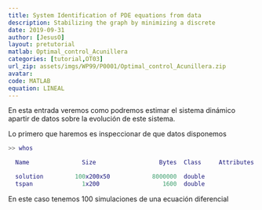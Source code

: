 ```yaml
---
title: System Identification of PDE equations from data
description: Stabilizing the graph by minimizing a discrete
date: 2019-09-31
author: [JesusO]
layout: pretutorial
matlab: Optimal_control_Acunillera
categories: [tutorial,OT03]
url_zip: assets/imgs/WP99/P0001/Optimal_control_Acunillera.zip
avatar: 
code: MATLAB
equation: LINEAL
---
```


En esta entrada veremos como podremos estimar  el sistema dinámico apartir de datos sobre la evolución de este sistema. 

Lo primero que haremos es inspeccionar de que datos disponemos 
```matlab
>> whos
```
```matlab
  Name               Size                  Bytes  Class     Attributes

  solution         100x200x50            8000000  double              
  tspan              1x200                  1600  double    
```
En este caso tenemos 100 simulaciones de una ecuación diferencial 